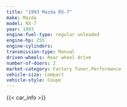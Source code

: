 ```yaml
---
title: "1993 Mazda RX-7"
make: Mazda
model: RX-7
year: 1993
engine-fuel-type: regular unleaded
engine-hp: 255
engine-cylinders: 
transmission-type: Manual
driven-wheels: Rear wheel drive
number-of-doors: 2
market-category: Factory Tuner,Performance
vehicle-size: Compact
vehicle-style: Coupe
---
```


{{< car_info >}}
